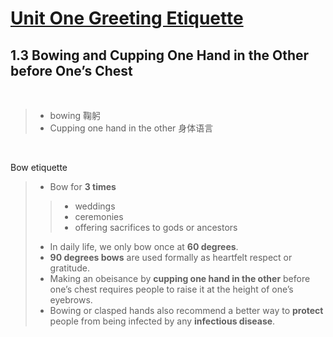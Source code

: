 # [Unit One Greeting Etiquette](https://github.com/LOUHOIN/Western-Culture-Notes/blob/master/1.0.md)
## 1.3  Bowing and Cupping One Hand in the Other before One’s Chest


<br>

>+ bowing 鞠躬<br>
>+ Cupping one hand in the other 身体语言

<br>

Bow etiquette
>+ Bow for **3 times**
>>+ weddings<br>
>>+ ceremonies <br>
>>+ offering sacrifices to gods or ancestors<br> 
>+ In daily life, we only bow once at **60 degrees**.<br> 
>+ **90 degrees bows** are used formally as heartfelt respect or gratitude. <br> 
>+ Making an obeisance by **cupping one hand in the other** before one’s chest requires people to raise it at the height of one’s eyebrows. <br> 
>+ Bowing or clasped hands also recommend a better way to **protect** people from being infected by any **infectious disease**.